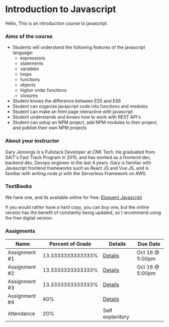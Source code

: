 # Introduction to Javascript

Hello, 
This is an introduction course to javascript. 



### Aims of the course
- Students will understand the following features of the javascript language:
  - expressions
  - statements
  - variables
  - loops
  - functions
  - objects
  - higher order functions
  - closures
- Student knows the difference between ES5 and ES6
- Student can organize javascript code into functions and modules
- Student can make an html page interactive with javascript
- Student understands and knows how to work with REST API's
- Student can setup an NPM project, add NPM modules to their project, and publish their own NPM projects

### About your instructor
Gary Jennings is a Fullstack Developer at CNK Tech. He graduated from SAIT's Fast Track Program in 2015, and has worked as a frontend dev, backend dev, Devops engineer in the last 4 years. Gary is familiar with Javascript frontend frameworks such as React JS and Vue JS, and is familiar with writing node js with the Serverless Framework on AWS.

### TextBooks
We have one, and its available online for free:
[Eloquent Javascript](https://eloquentjavascript.net/)

If you would rather have a hard copy, you can buy one, but the online version has the benefit of constantly being updated, so I recommend using the free digital version.

### Assigments
| Name | Percent of Grade | Details | Due Date|
| --- | --- | --- | --- |
| Assignment #1 | 13.3333333333333% |  [Details](https://github.com/dodgeblaster/jscourse/tree/master/assignments/assignment-1) |  Oct 16 @ 5:00pm|
| Assignment #2 | 13.3333333333333% | [Details](https://github.com/dodgeblaster/jscourse/tree/master/assignments/assignment-2) |  Oct 16 @ 5:00pm|
| Assignment #3 | 13.3333333333333% |  [Details](https://github.com/dodgeblaster/jscourse/tree/master/assignments/assignment-3) |  |
| Assignment #4 | 40% |  [Details](https://github.com/dodgeblaster/jscourse/tree/master/assignments/assignment-4) |  
| Attendance | 20% | Self explanitory ||
